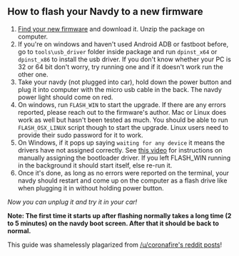 ## How to flash your Navdy to a new firmware

1. [Find your new firmware](https://navdy-hackers.github.io/find-firmware) and download it.  Unzip the package on computer.
2. If you're on windows and haven't used Android ADB or fastboot before, go to `tools\usb_driver` folder inside package and run `dpinst_x64` or `dpinst_x86` to install the usb driver. If you don't know whether your PC is 32 or 64 bit don't worry, try running one and if it doesn't work run the other one.
3. Take your navdy (not plugged into car), hold down the power button and plug it into computer with the micro usb cable in the back. The navdy power light should come on red.
4. On windows, run `FLASH_WIN` to start the upgrade. If there are any errors reported, please reach out to the firmware's author. Mac or Linux does work as well but hasn't been tested as much. You should be able to run `FLASH_OSX_LINUX` script though to start the upgrade. Linux users need to provide their sudo password for it to work.
5. On Windows, if it pops up saying `waiting for any device` it means the drivers have not assigned correctly. See [this video](https://youtu.be/8y6fDrXjEQ4) for instructions on manually assigning the bootloader driver. If you left FLASH_WIN running in the background it should start itself, else re-run it.
6. Once it's done, as long as no errors were reported on the terminal, your navdy should restart and come up on the computer as a flash drive like when plugging it in without holding power button.

*Now you can unplug it and try it in your car!*

**Note: The first time it starts up after flashing normally takes a long time (2 to 5 minutes) on the navdy boot screen. After that it should be back to normal.**

This guide was shamelessly plagarized from [/u/coronafire's reddit posts](https://www.reddit.com/r/navdy/comments/8g6sdi/howto_update_your_display_firmware_and_hack_it/)!
